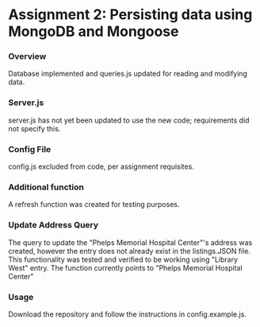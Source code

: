 # Assignment 2: Persisting data using MongoDB and Mongoose

### Overview
Database implemented and queries.js updated for reading and modifying data.

### Server.js
server.js has not yet been updated to use the new code; requirements did not specify this.

### Config File
config.js excluded from code, per assignment requisites.

### Additional function
A refresh function was created for testing purposes.

### Update Address Query
The query to update the "Phelps Memorial Hospital Center"'s address was created, however the entry does not already exist in the listings.JSON file. This functionality was tested and verified to be working using "Library West" entry. The function currently points to "Phelps Memorial Hospital Center"

### Usage
Download the repository and follow the instructions in config.example.js.
